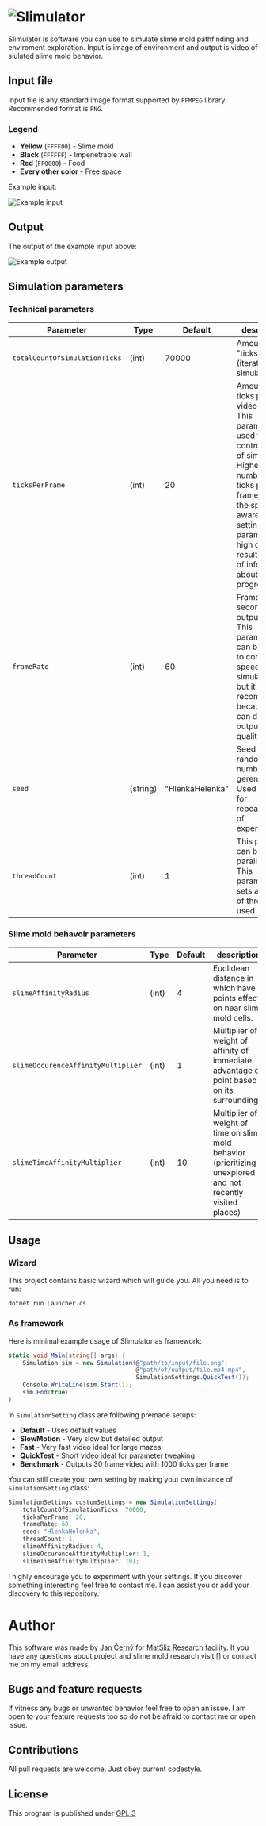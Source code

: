 # ![Slimulator](https://github.com/yagarea/Slimulator/blob/master/media/logo.gif?raw=true)

Slimulator is software you can use to simulate slime mold pathfinding and enviroment exploration.
Input is image of environment and output is video of siulated slime mold behavior. 


## Input file
Input file is any standard image format supported by `FFMPEG` library. Recommended format is `PNG`.

### Legend
- **Yellow** (`FFFF00`) - Slime mold
- **Black** (`FFFFFF`) - Impenetrable wall
- **Red** (`FF0000`) - Food 
- **Every other color** - Free space

Example input:

![Example input](https://raw.githubusercontent.com/yagarea/Slimulator/master/testInputs/maze500-food2.png?raw=true)

## Output

The output of the example input above:

![Example output](https://github.com/yagarea/Slimulator/blob/master/media/exampleOutput.gif?raw=true)

## Simulation parameters

### Technical parameters

| Parameter         			| Type 	| Default | description |
--------------------------------|-------|---------|-----------------
| `totalCountOfSimulationTicks` | (int) | 70000 | Amount "ticks" (iterations of simulations) |
| `ticksPerFrame`				| (int) | 20 | Amount of ticks per one video frame. This parameter is used to control speed of simulation. Higher the number of ticks per frame higher the speed. Be aware that setting this parameter too high can result in loss of information about progress. |
| `frameRate`					| (int) | 60 |Frames per second in output video. This parameter can be used to control speed of simulation too but it is not recommended because it can damage output video quality. |
| `seed`						| (string) | "HlenkaHelenka" | Seed for random number gerenerator. Used mainly for repeatability of experiments. |
| `threadCount`					| (int) | 1 | This program can be parallelized. This parameter sets amount of threads used in |

### Slime mold behavoir parameters

| Parameter         | Type | Default |  description |
--------------------|------|---------|---------------
| `slimeAffinityRadius` 		| (int) | 4 | Euclidean distance in which have points effect on near slime mold cells. |
| `slimeOccurenceAffinityMultiplier` | (int) | 1 | Multiplier of weight of affinity of immediate advantage of point based on its surroundings. |
| `slimeTimeAffinityMultiplier` | (int) | 10 | Multiplier of weight of time on slime mold behavior (prioritizing unexplored and not recently visited places) | 

## Usage

### Wizard

This project contains basic wizard which will guide you. All you need is to run:


```bash
dotnet run Launcher.cs
```

### As framework

Here is minimal example usage of Slimulator as framework:

```c#
static void Main(string[] args) {
    Simulation sim = new Simulation(@"path/to/input/file.png",
                                    @"path/of/output/file.mp4.mp4",
                                    SimulationSettings.QuickTest());
    Console.WriteLine(sim.Start());
    sim.End(true);
}
```

In `SimulationSetting` class are following premade setups:
- **Default** - Uses default values
- **SlowMotion** - Very slow but detailed output 
- **Fast** - Very fast video ideal for large mazes
- **QuickTest** - Short video ideal for parameter tweaking
- **Benchmark** - Outputs 30 frame video with 1000 ticks per frame

You can still create your own setting by making yout own instance of `SimulationSetting` class:

```c#
SimulationSettings customSettings = new SimulationSettings(
    totalCountOfSimulationTicks: 70000,
    ticksPerFrame: 20,
    frameRate: 60,
    seed: "HlenkaHelenka",
    threadCount: 1,
    slimeAffinityRadius: 4,
    slimeOccurenceAffinityMultiplier: 1,
    slimeTimeAffinityMultiplier: 10);
```

I highly encourage you to experiment with your settings. If you discover something 
interesting feel free to contact me. I can assist you or add your discovery to this 
repository.

# Author
This software was made by [Jan Černý](https://blackblog.cz/) for [MatSliz Research facility](http://slimoco.ning.com/group/matsliz). If you have any questions about project and slime mold research visit [] or contact me on my email address.

## Bugs and feature requests
If vitness any bugs or unwanted behavior feel free to open an issue. I am open to your 
feature requests too so do not be afraid to contact me or open issue.

## Contributions
All pull requests are welcome. Just obey current codestyle.

## License
This program is published under [GPL 3](https://github.com/yagarea/Slimulator/blob/master/LICENSE)

